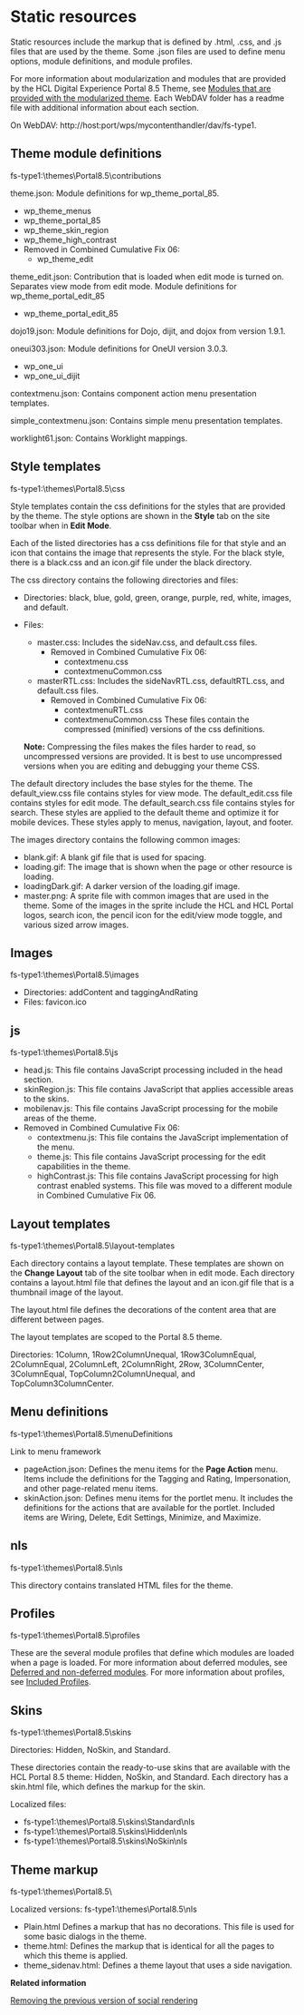 # Static resources

Static resources include the markup that is defined by .html, .css, and .js files that are used by the theme. Some .json files are used to define menu options, module definitions, and module profiles.

For more information about modularization and modules that are provided by the HCL Digital Experience Portal 8.5 Theme, see [Modules that are provided with the modularized theme](themeopt_oob.md#). Each WebDAV folder has a readme file with additional information about each section.

On WebDAV: http://host:port/wps/mycontenthandler/dav/fs-type1.

## Theme module definitions

fs-type1:\\themes\\Portal8.5\\contributions

theme.json: Module definitions for wp\_theme\_portal\_85.

-   wp\_theme\_menus
-   wp\_theme\_portal\_85
-   wp\_theme\_skin\_region
-   wp\_theme\_high\_contrast
-   Removed in Combined Cumulative Fix 06:
    -   wp\_theme\_edit

theme\_edit.json: Contribution that is loaded when edit mode is turned on. Separates view mode from edit mode. Module definitions for wp\_theme\_portal\_edit\_85

-   wp\_theme\_portal\_edit\_85

dojo19.json: Module definitions for Dojo, dijit, and dojox from version 1.9.1.

oneui303.json: Module definitions for OneUI version 3.0.3.

-   wp\_one\_ui
-   wp\_one\_ui\_dijit

contextmenu.json: Contains component action menu presentation templates.

simple\_contextmenu.json: Contains simple menu presentation templates.

worklight61.json: Contains Worklight mappings.

## Style templates

fs-type1:\\themes\\Portal8.5\\css

Style templates contain the css definitions for the styles that are provided by the theme. The style options are shown in the **Style** tab on the site toolbar when in **Edit Mode**.

Each of the listed directories has a css definitions file for that style and an icon that contains the image that represents the style. For the black style, there is a black.css and an icon.gif file under the black directory.

The css directory contains the following directories and files:

-   Directories: black, blue, gold, green, orange, purple, red, white, images, and default.
-   Files:

    -   master.css: Includes the sideNav.css, and default.css files.
        -   Removed in Combined Cumulative Fix 06:
            -   contextmenu.css
            -   contextmenuCommon.css
    -   masterRTL.css: Includes the sideNavRTL.css, defaultRTL.css, and default.css files.
        -   Removed in Combined Cumulative Fix 06:
            -   contextmenuRTL.css
            -   contextmenuCommon.css
    These files contain the compressed \(minified\) versions of the css definitions.

    **Note:** Compressing the files makes the files harder to read, so uncompressed versions are provided. It is best to use uncompressed versions when you are editing and debugging your theme CSS.


The default directory includes the base styles for the theme. The default\_view.css file contains styles for view mode. The default\_edit.css file contains styles for edit mode. The default\_search.css file contains styles for search. These styles are applied to the default theme and optimize it for mobile devices. These styles apply to menus, navigation, layout, and footer.

The images directory contains the following common images:

-   blank.gif: A blank gif file that is used for spacing.
-   loading.gif: The image that is shown when the page or other resource is loading.
-   loadingDark.gif: A darker version of the loading.gif image.
-   master.png: A sprite file with common images that are used in the theme. Some of the images in the sprite include the HCL and HCL Portal logos, search icon, the pencil icon for the edit/view mode toggle, and various sized arrow images.

## Images

fs-type1:\\themes\\Portal8.5\\images

-   Directories: addContent and taggingAndRating
-   Files: favicon.ico

## js

fs-type1:\\themes\\Portal8.5\\js

-   head.js: This file contains JavaScript processing included in the head section.
-   skinRegion.js: This file contains JavaScript that applies accessible areas to the skins.
-   mobilenav.js: This file contains JavaScript processing for the mobile areas of the theme.
-   Removed in Combined Cumulative Fix 06:
    -   contextmenu.js: This file contains the JavaScript implementation of the menu.
    -   theme.js: This file contains JavaScript processing for the edit capabilities in the theme.
    -   highContrast.js: This file contains JavaScript processing for high contrast enabled systems. This file was moved to a different module in Combined Cumulative Fix 06.

## Layout templates

fs-type1:\\themes\\Portal8.5\\layout-templates

Each directory contains a layout template. These templates are shown on the **Change Layout** tab of the site toolbar when in edit mode. Each directory contains a layout.html file that defines the layout and an icon.gif file that is a thumbnail image of the layout.

The layout.html file defines the decorations of the content area that are different between pages.

The layout templates are scoped to the Portal 8.5 theme.

Directories: 1Column, 1Row2ColumnUnequal, 1Row3ColumnEqual, 2ColumnEqual, 2ColumnLeft, 2ColumnRight, 2Row, 3ColumnCenter, 3ColumnEqual, TopColumn2ColumnUnequal, and TopColumn3ColumnCenter.

## Menu definitions

fs-type1:\\themes\\Portal8.5\\menuDefinitions

Link to menu framework

-   pageAction.json: Defines the menu items for the **Page Action** menu. Items include the definitions for the Tagging and Rating, Impersonation, and other page-related menu items.
-   skinAction.json: Defines menu items for the portlet menu. It includes the definitions for the actions that are available for the portlet. Included items are Wiring, Delete, Edit Settings, Minimize, and Maximize.

## nls

fs-type1:\\themes\\Portal8.5\\nls

This directory contains translated HTML files for the theme.

## Profiles

fs-type1:\\themes\\Portal8.5\\profiles

These are the several module profiles that define which modules are loaded when a page is loaded. For more information about deferred modules, see [Deferred and non-deferred modules](themeopt_module_defer.md#). For more information about profiles, see [Included Profiles](themeopt_mod_oob_profile.md#).

## Skins

fs-type1:\\themes\\Portal8.5\\skins

Directories: Hidden, NoSkin, and Standard.

These directories contain the ready-to-use skins that are available with the HCL Portal 8.5 theme: Hidden, NoSkin, and Standard. Each directory has a skin.html file, which defines the markup for the skin.

Localized files:

-   fs-type1:\\themes\\Portal8.5\\skins\\Standard\\nls
-   fs-type1:\\themes\\Portal8.5\\skins\\Hidden\\nls
-   fs-type1:\\themes\\Portal8.5\\skins\\NoSkin\\nls

## Theme markup

fs-type1:\\themes\\Portal8.5\\

Localized versions: fs-type1:\\themes\\Portal8.5\\nls

-   Plain.html Defines a markup that has no decorations. This file is used for some basic dialogs in the theme.
-   theme.html: Defines the markup that is identical for all the pages to which this theme is applied.
-   theme\_sidenav.html: Defines a theme layout that uses a side navigation.


**Related information**  


[Removing the previous version of social rendering](../social/rem_soc_rend.md)

